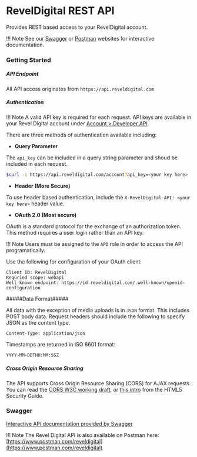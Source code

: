 RevelDigital REST API
=====================
Provides REST based access to your RevelDigital account.

!!! Note
     See our [Swagger](https://api.reveldigital.com/swagger/) or [Postman](https://www.postman.com/reveldigital) websites for interactive documentation.
     
### Getting Started

##### API Endpoint

All API access originates from `https://api.reveldigital.com`

##### Authentication

!!! Note
    A valid API key is required for each request.
    API keys are available in your Revel Digital account under [Account > Developer API](https://as1.reveldigital.com/account/api).

There are three methods of authentication available including:

- **Query Parameter**

The `api_key` can be included in a query string parameter and shoud be included in each request.

```sh
$curl -i https://api.reveldigital.com/account?api_key=<your key here>
```

- **Header (More Secure)**

To use header based authentication, include the `X-RevelDigital-API: <your key here>` header value.

- **OAuth 2.0 (Most secure)**

OAuth is a standard protocol for the exchange of an authorization token. This method requires a user login rather than an API key.

!!! Note
    Users must be assigned to the `API` role in order to access the API programatically.

Use the following for configuration of your OAuth client:

```
Client ID: RevelDigital
Requried scope: webapi
Well known endpoint: https://id.reveldigital.com/.well-known/openid-configuration
```
#####Data Format#####

All data with the exception of media uploads is in `JSON` format. This includes POST body data. Request headers should include
the following to specify JSON as the content type.

```
Content-Type: application/json
```

Timestamps are returned in ISO 8601 format:

```sh
YYYY-MM-DDTHH:MM:SSZ
```

##### Cross Origin Resource Sharing

The API supports Cross Origin Resource Sharing (CORS) for AJAX requests. You can read the [CORS W3C working draft](https://www.w3.org/TR/cors/),
or [this intro](https://code.google.com/archive/p/html5security/wikis/CrossOriginRequestSecurity.wiki) from the HTML5 Security Guide.


### Swagger

[Interactive API documentation provided by Swagger](https://api.reveldigital.com/swagger/)

!!! Note
    The Revel Digital API is also available on Postman here: [https://www.postman.com/reveldigital](https://www.postman.com/reveldigital)

